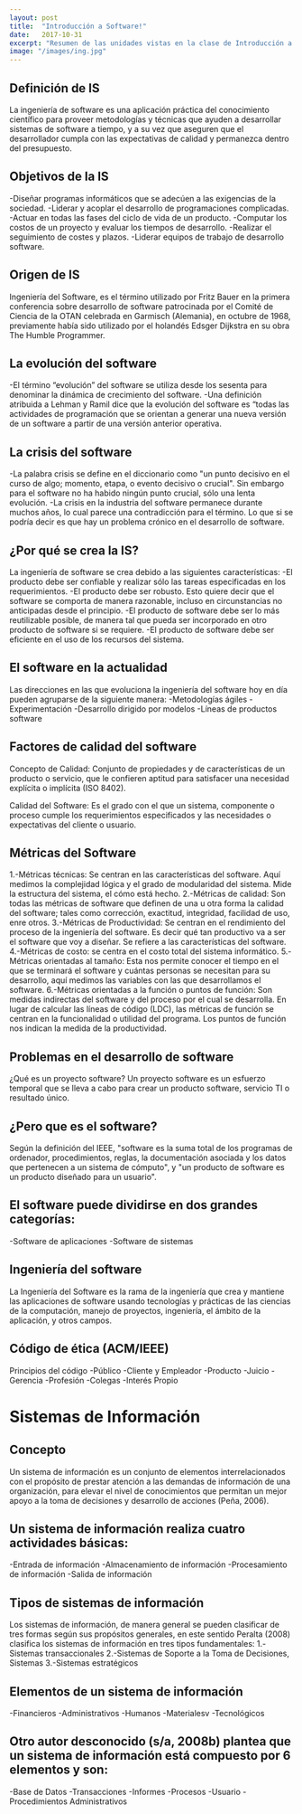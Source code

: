 ```yaml
---
layout: post
title:  "Introducción a Software!"
date:   2017-10-31
excerpt: "Resumen de las unidades vistas en la clase de Introducción a Software"
image: "/images/ing.jpg"
---
```


## Definición de IS
La ingeniería de software es una aplicación práctica del conocimiento científico para proveer metodologías y técnicas que ayuden a desarrollar sistemas de software a tiempo, y a su vez que aseguren que el desarrollador cumpla con las expectativas de calidad y permanezca dentro del presupuesto.

## Objetivos de la IS
-Diseñar programas informáticos que se adecúen a las exigencias de la sociedad.
-Liderar y acoplar el desarrollo de programaciones complicadas.
-Actuar en todas las fases del ciclo de vida de un producto.
-Computar los costos de un proyecto y evaluar los tiempos de desarrollo.
-Realizar el seguimiento de costes y plazos.
-Liderar equipos de trabajo de desarrollo software.

## Origen de IS
Ingeniería del Software, es el término utilizado por Fritz Bauer en la primera conferencia sobre desarrollo de software patrocinada por el Comité de Ciencia de la OTAN celebrada en Garmisch (Alemania), en octubre de 1968, previamente había sido utilizado por el holandés Edsger Dijkstra en su obra The Humble Programmer.

## La evolución del software
-El término “evolución” del software se utiliza desde los sesenta para denominar la dinámica de crecimiento del software.
-Una definición atribuida a Lehman y Ramil dice que la evolución del software es “todas las actividades de programación que se orientan a generar una nueva versión de un software a partir de una versión anterior operativa. 

## La crisis del software
-La palabra crisis se define en el diccionario como "un punto decisivo en el curso de algo; momento, etapa, o evento decisivo o crucial". Sin embargo para el software no ha habido ningún punto crucial, sólo una lenta evolución.
-La crisis en la industria del software permanece durante muchos años, lo cual parece una contradicción para el término. Lo que si se podría decir es que hay un problema crónico en el desarrollo de software.

## ¿Por qué se crea la IS?
La ingeniería de software se crea debido a las siguientes características:
-El producto debe ser confiable y realizar sólo las tareas especificadas en los requerimientos.
  -El producto debe ser robusto. Esto quiere decir que el software se comporta de manera razonable, incluso en circunstancias no anticipadas desde el principio.
-El producto de software debe ser lo más reutilizable posible, de manera tal que pueda ser incorporado en otro producto de software si se requiere.
-El producto de software debe ser eficiente en el uso de los recursos del sistema.

## El software en la actualidad
Las direcciones en las que evoluciona la ingeniería del software hoy en día pueden agruparse de la siguiente manera:
-Metodologías ágiles
-Experimentación
-Desarrollo dirigido por modelos
-Líneas de productos software

## Factores de calidad del software
Concepto de Calidad: Conjunto de propiedades y de características de un producto o servicio, que le confieren aptitud para satisfacer una necesidad explícita o implícita (ISO 8402).

Calidad del Software: Es el grado con el que un sistema, componente o proceso cumple los requerimientos especificados y las necesidades o expectativas del cliente o usuario.

## Métricas del Software
1.-Métricas técnicas: Se centran en las características del software. Aquí medimos la complejidad lógica y el grado de modularidad del sistema. Mide la estructura del sistema, el cómo está hecho.
2.-Métricas de calidad: Son todas las métricas de software que definen de una u otra forma la calidad del software; tales como corrección, exactitud, integridad, facilidad de uso, enre otros.
3.-Métricas de Productividad: Se centran en el rendimiento del proceso de la ingeniería del software. Es decir qué tan productivo va a ser el software que voy a diseñar. Se refiere a las características del software.
4.-Métricas de costo: se centra en el costo total del sistema informático.
5.-Métricas orientadas al tamaño: Esta nos permite conocer el tiempo en el que se terminará el software y cuántas personas se necesitan para su desarrollo, aquí medimos las variables con las que desarrollamos el software.
6.-Métricas orientadas a la función o puntos de función: Son medidas indirectas del software y del proceso por el cual se desarrolla. En lugar de calcular las líneas de código (LDC), las métricas de función se centran en la funcionalidad o utilidad del programa. Los puntos de función nos indican la medida de la productividad.

## Problemas en el desarrollo de software
¿Qué es un proyecto software?
Un proyecto software es un esfuerzo temporal que se lleva a cabo para crear un producto software, servicio TI o resultado único.

## ¿Pero que es el software?
Según la definición del IEEE, "software es la suma total de los programas de ordenador, procedimientos, reglas, la documentación asociada y los datos que pertenecen a un sistema de cómputo", y "un producto de software es un producto diseñado para un usuario".

## El software puede dividirse en dos grandes categorías:
-Software de aplicaciones
-Software de sistemas

## Ingeniería del software
La Ingeniería del Software es la rama de la ingeniería que crea y mantiene las aplicaciones de software usando tecnologías y prácticas de las ciencias de la computación, manejo de proyectos, ingeniería, el ámbito de la aplicación, y otros campos.

## Código de ética (ACM/IEEE)
Principios del código
-Público
-Cliente y Empleador
-Producto
-Juicio
-Gerencia
-Profesión
-Colegas
-Interés Propio

# Sistemas de Información 
 
## Concepto
Un sistema de información es un conjunto de elementos interrelacionados con el propósito de prestar atención a las demandas de información de una organización, para elevar el nivel de conocimientos que permitan un mejor apoyo a la toma de decisiones y desarrollo de acciones (Peña, 2006).

## Un sistema de información realiza cuatro actividades básicas:
-Entrada de información
-Almacenamiento de información
-Procesamiento de información
-Salida de información

## Tipos de sistemas de información
Los sistemas de información, de manera general se pueden clasificar de tres formas según sus propósitos generales, en este sentido Peralta (2008) clasifica los sistemas de información en tres tipos fundamentales:
1.-Sistemas transaccionales
2.-Sistemas de Soporte a la Toma de Decisiones, Sistemas
3.-Sistemas estratégicos

## Elementos de un sistema de información
-Financieros
-Administrativos
-Humanos
-Materialesv
-Tecnológicos

## Otro autor desconocido (s/a, 2008b) plantea que un sistema de información está compuesto por 6 elementos y son:
-Base de Datos
-Transacciones
-Informes
-Procesos
-Usuario
-Procedimientos Administrativos

